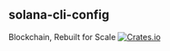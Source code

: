 solana-cli-config
----------
Blockchain, Rebuilt for Scale
[![Crates.io](https://img.shields.io/crates/v/solana-cli-config.svg)](https://crates.io/crates/solana-cli-config)